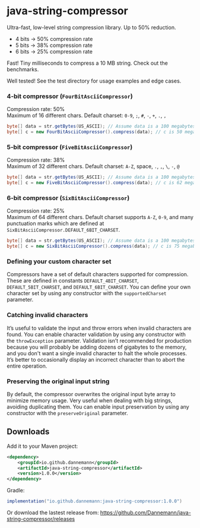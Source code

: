 # java-string-compressor

Ultra-fast, low-level string compression library. Up to 50% reduction.

- 4 bits -> 50% compression rate
- 5 bits -> 38% compression rate
- 6 bits -> 25% compression rate

Fast! Tiny milliseconds to compress a 10 MB string. Check out the benchmarks.

Well tested! See the test directory for usage examples and edge cases.

### 4‑bit compressor (`FourBitAsciiCompressor`)

Compression rate: 50%   
Maximum of 16 different chars. Default charset: `0-9`, `;`, `#`, `-`, `+`, `.`, `,`

```java
byte[] data = str.getBytes(US_ASCII); // Assume data is a 100 megabytes string.
byte[] c = new FourBitAsciiCompressor().compress(data); // c is 50 megabytes.
```

### 5‑bit compressor (`FiveBitAsciiCompressor`)

Compression rate: 38%   
Maximum of 32 different chars. Default charset: `A-Z`, space, `.`, `,`, `\`, `-`, `@`

```java
byte[] data = str.getBytes(US_ASCII); // Assume data is a 100 megabytes string.
byte[] c = new FiveBitAsciiCompressor().compress(data); // c is 62 megabytes.
```

### 6‑bit compressor (`SixBitAsciiCompressor`)

Compression rate: 25%   
Maximum of 64 different chars. Default charset supports `A-Z`, `0-9`, and many punctuation marks which are defined at
`SixBitAsciiCompressor.DEFAULT_6BIT_CHARSET`.

```java
byte[] data = str.getBytes(US_ASCII); // Assume data is a 100 megabytes string.
byte[] c = new SixBitAsciiCompressor().compress(data); // c is 75 megabytes.
```

### Defining your custom character set

Compressors have a set of default characters supported for compression. These are defined in constants
```DEFAULT_4BIT_CHARSET```, ```DEFAULT_5BIT_CHARSET```, and ```DEFAULT_6BIT_CHARSET```. You can define your own
character set by using any constructor with the ```supportedCharset``` parameter.

### Catching invalid characters

It’s useful to validate the input and throw errors when invalid characters are found.
You can enable character validation by using any constructor with the ```throwException``` parameter.
Validation isn’t recommended for production because you will probably be adding dozens of gigabytes to the memory,
and you don't want a single invalid character to halt the whole processes.
It’s better to occasionally display an incorrect character than to abort the entire operation.

### Preserving the original input string

By default, the compressor overwrites the original input byte array to minimize memory usage.
Very useful when dealing with big strings, avoiding duplicating them.
You can enable input preservation by using any constructor with the ```preserveOriginal``` parameter.

## Downloads

Add it to your Maven project:
```xml
<dependency>
    <groupId>io.github.dannemann</groupId>
    <artifactId>java-string-compressor</artifactId>
    <version>1.0.0</version>
</dependency>
```

Gradle:
```java
implementation("io.github.dannemann:java-string-compressor:1.0.0")
```

Or download the lastest release from: https://github.com/Dannemann/java-string-compressor/releases
